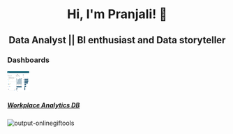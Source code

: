 
<h1 align="center">Hi, I'm Pranjali! 👋</h1>
<h2 align="center"> Data Analyst || BI enthusiast and Data storyteller </h2>


### Dashboards
[![GitHub Logo](wpa.png)](https://github.com/Pranjali-d/Workspace-Analytics_Dashboard) 

##### [ Workplace Analytics DB](https://github.com/Pranjali-d/Workspace-Analytics_Dashboard) 

![output-onlinegiftools](https://github.com/Pranjali-d/Pranjali-d/assets/49934575/a17c17a3-8fd7-4ca9-884e-5a12dc3a5b82)





<!--
**Pranjali-d/Pranjali-d** is a ✨ _special_ ✨ repository because its `README.md` (this file) appears on your GitHub profile.

Here are some ideas to get you started:

- 🔭 I’m currently working on ...
- 🌱 I’m currently learning ...
- 👯 I’m looking to collaborate on ...
- 🤔 I’m looking for help with ...
- 💬 Ask me about ...
- 📫 How to reach me: ...
- 😄 Pronouns: ...
- ⚡ Fun fact: ...
-->

